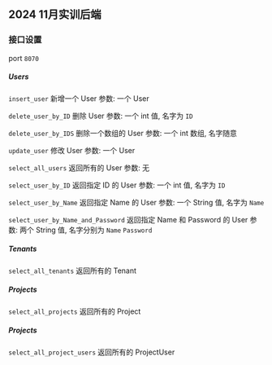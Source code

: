 ## 2024 11月实训后端

### 接口设置
port `8070`


##### Users
`insert_user` 新增一个 User
参数: 一个 User

`delete_user_by_ID` 删除 User
参数: 一个 int 值, 名字为 `ID`

`delete_user_by_IDS` 删除一个数组的 User
参数: 一个 int 数组, 名字随意

`update_user` 修改 User
参数: 一个 User

`select_all_users` 返回所有的 User
参数: 无

`select_user_by_ID` 返回指定 ID 的 User
参数: 一个 int 值, 名字为 `ID`

`select_user_by_Name` 返回指定 Name 的 User
参数: 一个 String 值, 名字为 `Name`

`select_user_by_Name_and_Password` 返回指定 Name 和 Password 的 User
参数: 两个 String 值, 名字分别为 `Name` `Password`

##### Tenants
`select_all_tenants` 返回所有的 Tenant


##### Projects
`select_all_projects` 返回所有的 Project


##### Projects
`select_all_project_users` 返回所有的 ProjectUser
